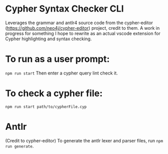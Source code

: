 # Cypher Syntax Checker CLI
Leverages the grammar and antlr4 source code from the cypher-editor (https://github.com/neo4j/cypher-editor) project, credit to them. A work in progress for something I hope to rewrite as an actual vscode extension for Cypher highlighting and syntax checking.

# To run as a user prompt:
`npm run start`
Then enter a cypher query lint check it.

# To check a cypher file:
`npm run start path/to/cypherFile.cyp`

# Antlr
(Credit to cypher-editor) To generate the antlr lexer and parser files, run `npm run generate`.